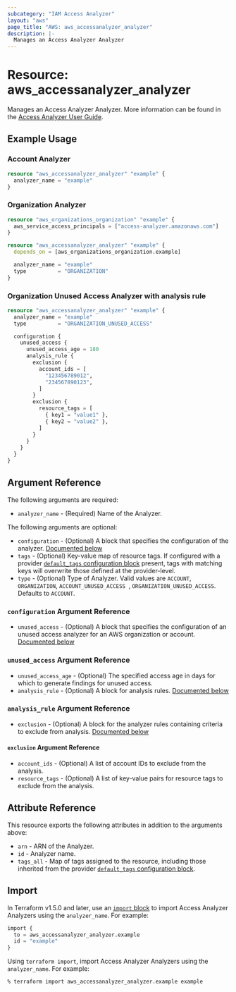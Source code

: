 ```yaml
---
subcategory: "IAM Access Analyzer"
layout: "aws"
page_title: "AWS: aws_accessanalyzer_analyzer"
description: |-
  Manages an Access Analyzer Analyzer
---
```


# Resource: aws_accessanalyzer_analyzer

Manages an Access Analyzer Analyzer. More information can be found in the [Access Analyzer User Guide](https://docs.aws.amazon.com/IAM/latest/UserGuide/what-is-access-analyzer.html).

## Example Usage

### Account Analyzer

```terraform
resource "aws_accessanalyzer_analyzer" "example" {
  analyzer_name = "example"
}
```

### Organization Analyzer

```terraform
resource "aws_organizations_organization" "example" {
  aws_service_access_principals = ["access-analyzer.amazonaws.com"]
}

resource "aws_accessanalyzer_analyzer" "example" {
  depends_on = [aws_organizations_organization.example]

  analyzer_name = "example"
  type          = "ORGANIZATION"
}
```

### Organization Unused Access Analyzer with analysis rule

```terraform
resource "aws_accessanalyzer_analyzer" "example" {
  analyzer_name = "example"
  type          = "ORGANIZATION_UNUSED_ACCESS"

  configuration {
    unused_access {
      unused_access_age = 180
      analysis_rule {
        exclusion {
          account_ids = [
            "123456789012",
            "234567890123",
          ]
        }
        exclusion {
          resource_tags = [
            { key1 = "value1" },
            { key2 = "value2" },
          ]
        }
      }
    }
  }
}
```

## Argument Reference

The following arguments are required:

* `analyzer_name` - (Required) Name of the Analyzer.

The following arguments are optional:

* `configuration` - (Optional) A block that specifies the configuration of the analyzer. [Documented below](#configuration-argument-reference)
* `tags` - (Optional) Key-value map of resource tags. If configured with a provider [`default_tags` configuration block](https://registry.terraform.io/providers/hashicorp/aws/latest/docs#default_tags-configuration-block) present, tags with matching keys will overwrite those defined at the provider-level.
* `type` - (Optional) Type of Analyzer. Valid values are `ACCOUNT`, `ORGANIZATION`, `ACCOUNT_UNUSED_ACCESS `, `ORGANIZATION_UNUSED_ACCESS`. Defaults to `ACCOUNT`.

### `configuration` Argument Reference

* `unused_access` - (Optional) A block that specifies the configuration of an unused access analyzer for an AWS organization or account. [Documented below](#unused_access-argument-reference)

### `unused_access` Argument Reference

* `unused_access_age` - (Optional) The specified access age in days for which to generate findings for unused access.
* `analysis_rule` - (Optional) A block for analysis rules. [Documented below](#analysis_rule-argument-reference)

### `analysis_rule` Argument Reference

* `exclusion` - (Optional) A block for the analyzer rules containing criteria to exclude from analysis. [Documented below](#exclusion-argument-reference)

#### `exclusion` Argument Reference

* `account_ids` - (Optional) A list of account IDs to exclude from the analysis.
* `resource_tags` - (Optional) A list of key-value pairs for resource tags to exclude from the analysis.

## Attribute Reference

This resource exports the following attributes in addition to the arguments above:

* `arn` - ARN of the Analyzer.
* `id` - Analyzer name.
* `tags_all` - Map of tags assigned to the resource, including those inherited from the provider [`default_tags` configuration block](https://registry.terraform.io/providers/hashicorp/aws/latest/docs#default_tags-configuration-block).

## Import

In Terraform v1.5.0 and later, use an [`import` block](https://developer.hashicorp.com/terraform/language/import) to import Access Analyzer Analyzers using the `analyzer_name`. For example:

```terraform
import {
  to = aws_accessanalyzer_analyzer.example
  id = "example"
}
```

Using `terraform import`, import Access Analyzer Analyzers using the `analyzer_name`. For example:

```console
% terraform import aws_accessanalyzer_analyzer.example example
```
